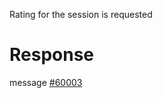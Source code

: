 Rating for the session is requested

# Response
message [#60003](../../proto/README.md#action_60003)


